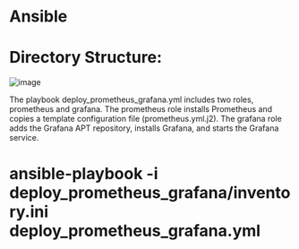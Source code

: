 # Ansible


# Directory Structure:

![image](https://github.com/KarthiCholan/Ansible/assets/108706606/0fa7885f-4d35-420e-a21e-992345bd7ed8)






The playbook deploy_prometheus_grafana.yml includes two roles, prometheus and grafana.
The prometheus role installs Prometheus and copies a template configuration file (prometheus.yml.j2).
The grafana role adds the Grafana APT repository, installs Grafana, and starts the Grafana service.


# ansible-playbook -i deploy_prometheus_grafana/inventory.ini deploy_prometheus_grafana.yml




